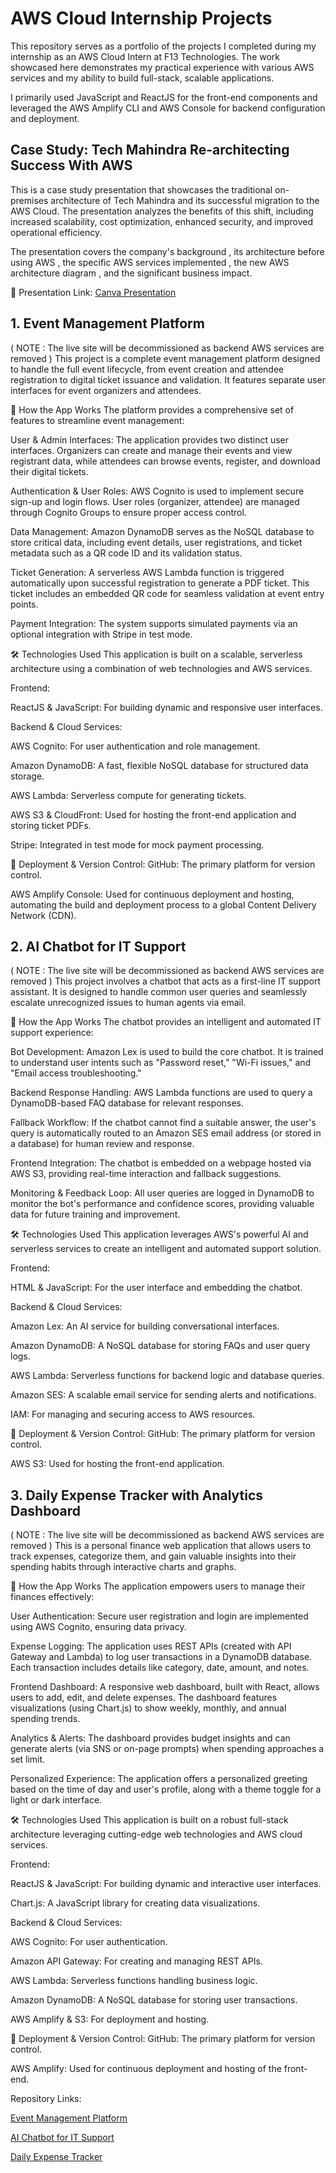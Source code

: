 # AWS Cloud Internship Projects

This repository serves as a portfolio of the projects I completed during my internship as an AWS Cloud Intern at F13 Technologies. The work showcased here demonstrates my practical experience with various AWS services and my ability to build full-stack, scalable applications.

I primarily used JavaScript and ReactJS for the front-end components and leveraged the AWS Amplify CLI and AWS Console for backend configuration and deployment.

## Case Study: Tech Mahindra Re-architecting Success With AWS

This is a case study presentation that showcases the traditional on-premises architecture of Tech Mahindra and its successful migration to the AWS Cloud. The presentation analyzes the benefits of this shift, including increased scalability, cost optimization, enhanced security, and improved operational efficiency. 

The presentation covers the company's background , its architecture before using AWS , the specific AWS services implemented , the new AWS architecture diagram , and the significant business impact.


🔗 Presentation Link:
<a href="https://www.canva.com/design/DAGopbrxaNY/lBVVrS1tEILKzIPRJ7L2Gw/edit?utm_content=DAGopbrxaNY&utm_campaign=designshare&utm_medium=link2&utm_source=sharebutton">Canva Presentation </a>

## 1. Event Management Platform
( NOTE : The live site will be decommissioned as backend AWS services are removed )
This project is a complete event management platform designed to handle the full event lifecycle, from event creation and attendee registration to digital ticket issuance and validation. It features separate user interfaces for event organizers and attendees.

🚀 How the App Works
The platform provides a comprehensive set of features to streamline event management:

User & Admin Interfaces: The application provides two distinct user interfaces. Organizers can create and manage their events and view registrant data, while attendees can browse events, register, and download their digital tickets.

Authentication & User Roles: AWS Cognito is used to implement secure sign-up and login flows. User roles (organizer, attendee) are managed through Cognito Groups to ensure proper access control.

Data Management: Amazon DynamoDB serves as the NoSQL database to store critical data, including event details, user registrations, and ticket metadata such as a QR code ID and its validation status.

Ticket Generation: A serverless AWS Lambda function is triggered automatically upon successful registration to generate a PDF ticket. This ticket includes an embedded QR code for seamless validation at event entry points.

Payment Integration: The system supports simulated payments via an optional integration with Stripe in test mode.

🛠️ Technologies Used
This application is built on a scalable, serverless architecture using a combination of web technologies and AWS services.

Frontend:

ReactJS & JavaScript: For building dynamic and responsive user interfaces.

Backend & Cloud Services:

AWS Cognito: For user authentication and role management.

Amazon DynamoDB: A fast, flexible NoSQL database for structured data storage.

AWS Lambda: Serverless compute for generating tickets.

AWS S3 & CloudFront: Used for hosting the front-end application and storing ticket PDFs.

Stripe: Integrated in test mode for mock payment processing.

🔗 Deployment & Version Control:
GitHub: The primary platform for version control.

AWS Amplify Console: Used for continuous deployment and hosting, automating the build and deployment process to a global Content Delivery Network (CDN).

## 2. AI Chatbot for IT Support
( NOTE : The live site will be decommissioned as backend AWS services are removed )
This project involves a chatbot that acts as a first-line IT support assistant. It is designed to handle common user queries and seamlessly escalate unrecognized issues to human agents via email.

🚀 How the App Works
The chatbot provides an intelligent and automated IT support experience:

Bot Development: Amazon Lex is used to build the core chatbot. It is trained to understand user intents such as "Password reset," "Wi-Fi issues," and "Email access troubleshooting."

Backend Response Handling: AWS Lambda functions are used to query a DynamoDB-based FAQ database for relevant responses.

Fallback Workflow: If the chatbot cannot find a suitable answer, the user's query is automatically routed to an Amazon SES email address (or stored in a database) for human review and response.

Frontend Integration: The chatbot is embedded on a webpage hosted via AWS S3, providing real-time interaction and fallback suggestions.

Monitoring & Feedback Loop: All user queries are logged in DynamoDB to monitor the bot's performance and confidence scores, providing valuable data for future training and improvement.

🛠️ Technologies Used
This application leverages AWS's powerful AI and serverless services to create an intelligent and automated support solution.

Frontend:

HTML & JavaScript: For the user interface and embedding the chatbot.

Backend & Cloud Services:

Amazon Lex: An AI service for building conversational interfaces.

Amazon DynamoDB: A NoSQL database for storing FAQs and user query logs.

AWS Lambda: Serverless functions for backend logic and database queries.

Amazon SES: A scalable email service for sending alerts and notifications.

IAM: For managing and securing access to AWS resources.

🔗 Deployment & Version Control:
GitHub: The primary platform for version control.

AWS S3: Used for hosting the front-end application.

## 3. Daily Expense Tracker with Analytics Dashboard
( NOTE : The live site will be decommissioned as backend AWS services are removed )
This is a personal finance web application that allows users to track expenses, categorize them, and gain valuable insights into their spending habits through interactive charts and graphs.

🚀 How the App Works
The application empowers users to manage their finances effectively:

User Authentication: Secure user registration and login are implemented using AWS Cognito, ensuring data privacy.

Expense Logging: The application uses REST APIs (created with API Gateway and Lambda) to log user transactions in a DynamoDB database. Each transaction includes details like category, date, amount, and notes.

Frontend Dashboard: A responsive web dashboard, built with React, allows users to add, edit, and delete expenses. The dashboard features visualizations (using Chart.js) to show weekly, monthly, and annual spending trends.

Analytics & Alerts: The dashboard provides budget insights and can generate alerts (via SNS or on-page prompts) when spending approaches a set limit.

Personalized Experience: The application offers a personalized greeting based on the time of day and user's profile, along with a theme toggle for a light or dark interface.

🛠️ Technologies Used
This application is built on a robust full-stack architecture leveraging cutting-edge web technologies and AWS cloud services.

Frontend:

ReactJS & JavaScript: For building dynamic and interactive user interfaces.

Chart.js: A JavaScript library for creating data visualizations.

Backend & Cloud Services:

AWS Cognito: For user authentication.

Amazon API Gateway: For creating and managing REST APIs.

AWS Lambda: Serverless functions handling business logic.

Amazon DynamoDB: A NoSQL database for storing user transactions.

AWS Amplify & S3: For deployment and hosting.

🔗 Deployment & Version Control:
GitHub: The primary platform for version control.

AWS Amplify: Used for continuous deployment and hosting of the front-end.

Repository Links:

<a href="https://github.com/rishikesh737/EventSphereFrontEnd">Event Management Platform </a>

<a href="https://github.com/rishikesh737/IT-Support-Chatbot-AWS">AI Chatbot for IT Support </a>

<a href="https://github.com/rishikesh737/expense-tracker-fullstack">Daily Expense Tracker </a>

